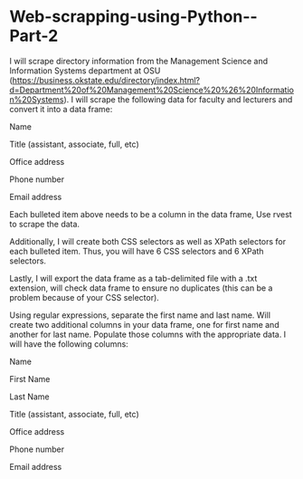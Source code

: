 # Web-scrapping-using-Python--Part-2

I will scrape directory information from the Management Science and Information Systems department at OSU (https://business.okstate.edu/directory/index.html?d=Department%20of%20Management%20Science%20%26%20Information%20Systems). I will scrape the following data for faculty and lecturers and convert it into a data frame:

Name

Title (assistant, associate, full, etc)

Office address

Phone number

Email address

Each bulleted item above needs to be a column in the data frame, Use rvest to scrape the data.

Additionally, I will create both CSS selectors as well as XPath selectors for each bulleted item. Thus, you will have 6 CSS selectors and 6 XPath selectors.

Lastly, I will export the data frame as a tab-delimited file with a .txt extension, will check data frame to ensure no duplicates (this can be a problem because of your CSS selector). 

Using regular expressions, separate the first name and last name. Will create two additional columns in your data frame, one for first name and another for last name. Populate those columns with the appropriate data. I will have the following columns:

Name

First Name

Last Name

Title (assistant, associate, full, etc)

Office address

Phone number

Email address

